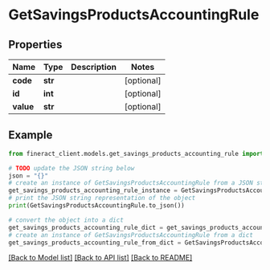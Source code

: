 # GetSavingsProductsAccountingRule


## Properties

Name | Type | Description | Notes
------------ | ------------- | ------------- | -------------
**code** | **str** |  | [optional] 
**id** | **int** |  | [optional] 
**value** | **str** |  | [optional] 

## Example

```python
from fineract_client.models.get_savings_products_accounting_rule import GetSavingsProductsAccountingRule

# TODO update the JSON string below
json = "{}"
# create an instance of GetSavingsProductsAccountingRule from a JSON string
get_savings_products_accounting_rule_instance = GetSavingsProductsAccountingRule.from_json(json)
# print the JSON string representation of the object
print(GetSavingsProductsAccountingRule.to_json())

# convert the object into a dict
get_savings_products_accounting_rule_dict = get_savings_products_accounting_rule_instance.to_dict()
# create an instance of GetSavingsProductsAccountingRule from a dict
get_savings_products_accounting_rule_from_dict = GetSavingsProductsAccountingRule.from_dict(get_savings_products_accounting_rule_dict)
```
[[Back to Model list]](../README.md#documentation-for-models) [[Back to API list]](../README.md#documentation-for-api-endpoints) [[Back to README]](../README.md)


